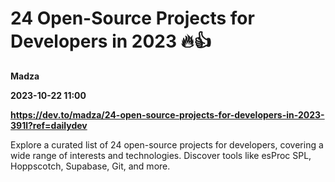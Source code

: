 # 24 Open-Source Projects for Developers in 2023 🔥👍
**Madza**

**2023-10-22 11:00**

**https://dev.to/madza/24-open-source-projects-for-developers-in-2023-391l?ref=dailydev**

Explore a curated list of 24 open-source projects for developers, covering a wide range of interests and technologies. Discover tools like esProc SPL, Hoppscotch, Supabase, Git, and more.